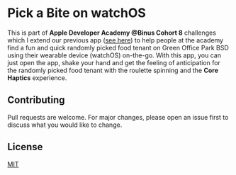 # Pick a Bite on watchOS

This is part of **Apple Developer Academy @Binus Cohort 8** challenges which I extend our previous app 
([see here](https://github.com/abimnyud/pick-a-bite)) to help people at the academy find a fun and quick randomly picked food tenant on Green Office Park BSD using their wearable device (watchOS) on-the-go.
With this app, you can just open the app, shake your hand and get the feeling of anticipation for the randomly picked food tenant with the roulette spinning and the **Core Haptics** experience.

## Contributing

Pull requests are welcome. For major changes, please open an issue first
to discuss what you would like to change.

## License

[MIT](https://choosealicense.com/licenses/mit/)

